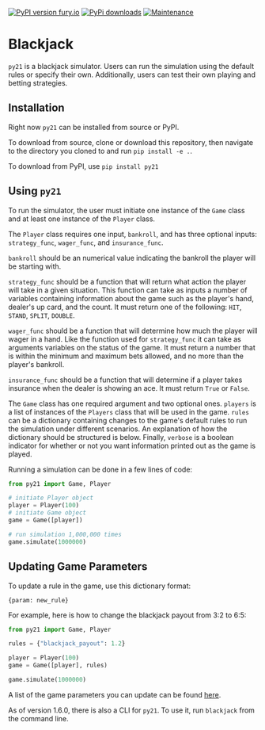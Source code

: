 [![PyPI version fury.io](https://badge.fury.io/py/py21.svg)](https://pypi.python.org/pypi/py21/)
[![PyPi downloads](https://pypip.in/d/py21/badge.png)](https://crate.io/packages/$REPO/)
[![Maintenance](https://img.shields.io/badge/Maintained%3F-yes-green.svg)](https://GitHub.com/Naereen/StrapDown.js/graphs/commit-activity)


# Blackjack

`py21` is a blackjack simulator. Users can run the simulation using the
default rules or specify their own. Additionally, users can test their own
playing and betting strategies.

## Installation

Right now `py21` can be installed from source or PyPI.

To download from source, clone or download this
repository, then navigate to the directory you cloned to and run
`pip install -e .`.

To download from PyPI, use `pip install py21`

## Using `py21`

To run the simulator, the user must initiate one instance of the `Game` class
and at least one instance of the `Player` class.

The `Player` class requires one input, `bankroll`, and has three optional inputs:
`strategy_func`, `wager_func`, and `insurance_func`.

`bankroll` should be an numerical value indicating the bankroll
the player will be starting with.

`strategy_func` should be a function that will
return what action the player will take in a given situation. This function
can take as inputs a number of variables containing information about the game
such as the player's hand, dealer's up card, and the count. It must return one
of the following: `HIT`, `STAND`, `SPLIT`, `DOUBLE`.

`wager_func` should be a function that will determine how much the player will
wager in a hand. Like the function used for `strategy_func` it can take as
arguments variables on the status of the game. It must return a number that is
within the minimum and maximum bets allowed, and no more than the player's
bankroll.

`insurance_func` should be a function that will determine if a player takes
insurance when the dealer is showing an ace. It must return `True` or `False`.

The `Game` class has one required argument and two optional ones. `players`
is a list of instances of the `Players` class that will be used in the game.
`rules` can be a dictionary containing changes to the game's default rules to
run the simulation under different scenarios. An explanation of how the
dictionary should be structured is below. Finally, `verbose` is a boolean
indicator for whether or not you want information printed out as the game is
played.

Running a simulation can be done in a few lines of code:

```python
from py21 import Game, Player

# initiate Player object
player = Player(100)
# initiate Game object
game = Game([player])

# run simulation 1,000,000 times
game.simulate(1000000)
```

## Updating Game Parameters

To update a rule in the game, use this dictionary format:

`{param: new_rule}`

For example, here is how to change the blackjack payout from 3:2 to 6:5:

```python
from py21 import Game, Player

rules = {"blackjack_payout": 1.2}

player = Player(100)
game = Game([player], rules)

game.simulate(1000000)
```

A list of the game parameters you can update can be found [here](https://github.com/andersonfrailey/blackjack/blob/master/docs/default_rules.md).

As of version 1.6.0, there is also a CLI for `py21`. To use it, run `blackjack`
from the command line.

